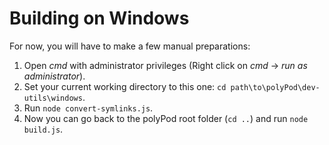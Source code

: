 # Building on Windows

For now, you will have to make a few manual preparations:

1. Open _cmd_ with administrator privileges (Right click on _cmd_ -> _run as
   administrator_).
2. Set your current working directory to this one: `cd
   path\to\polyPod\dev-utils\windows`.
3. Run `node convert-symlinks.js`.
4. Now you can go back to the polyPod root folder (`cd ..`) and run `node
   build.js`.
